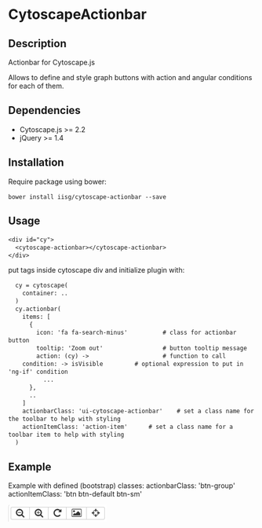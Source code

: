 # CytoscapeActionbar

## Description
Actionbar for Cytoscape.js

Allows to define and style graph buttons with action and angular conditions for each of them.

## Dependencies
 * Cytoscape.js >= 2.2
 * jQuery >= 1.4
 
## Installation
Require package using bower:

```
bower install iisg/cytoscape-actionbar --save
```

## Usage

```
<div id="cy">
  <cytoscape-actionbar></cytoscape-actionbar>
</div>
```

put tags inside cytoscape div and initialize plugin with:


```
  cy = cytoscape(
    container: ..
  )
  cy.actionbar(
    items: [
      {
        icon: 'fa fa-search-minus'      	# class for actionbar button
        tooltip: 'Zoom out'             	# button tooltip message
        action: (cy) ->                 	# function to call
	condition: -> isVisible			# optional expression to put in 'ng-if' condition
          ...
      },
      ..
    ]
    actionbarClass: 'ui-cytoscape-actionbar' 	# set a class name for the toolbar to help with styling
    actionItemClass: 'action-item' 		# set a class name for a toolbar item to help with styling
  )
```

## Example

Example with defined (bootstrap) classes:
actionbarClass: 'btn-group'
actionItemClass: 'btn btn-default btn-sm'

![cytoscape actionbar](https://raw.githubusercontent.com/iisg/cytoscape-actionbar/angularized/images/cytoscape-actionbar.png)
